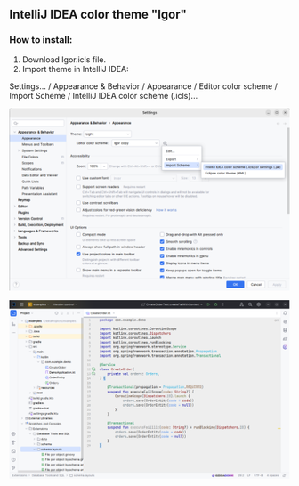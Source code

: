 ## IntelliJ IDEA color theme "Igor"

### How to install:
1) Download Igor.icls file.
2) Import theme in IntelliJ IDEA:

Settings... / Appearance & Behavior / Appearance / Editor color scheme / Import Scheme / IntelliJ IDEA color scheme (.icls)...

![screenshot](src/Screenshot1.png)

![screenshot](src/Screenshot2.png)